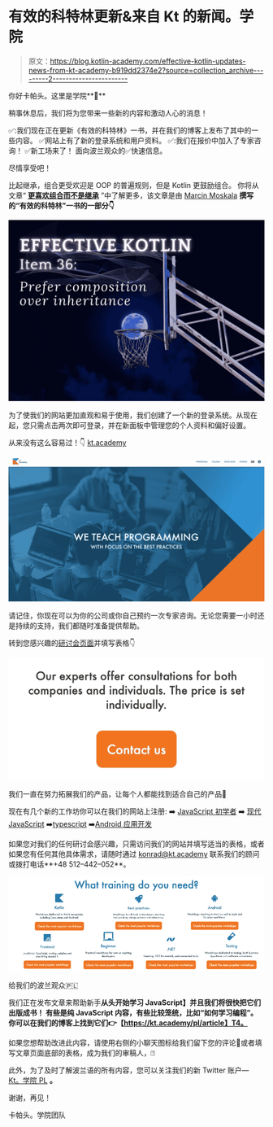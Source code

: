 # 有效的科特林更新&来自 Kt 的新闻。学院

> 原文：<https://blog.kotlin-academy.com/effective-kotlin-updates-news-from-kt-academy-b919dd2374e2?source=collection_archive---------2----------------------->

你好卡帕头。这里是学院**👋**

稍事休息后，我们将为您带来一些新的内容和激动人心的消息！

✅:我们现在正在更新《有效的科特林》一书，并在我们的博客上发布了其中的一些内容。
✅网站上有了新的登录系统和用户资料。
✅:我们在报价中加入了专家咨询！
✅新工场来了！
面向波兰观众的✅快速信息。

尽情享受吧！

比起继承，组合更受欢迎是 OOP 的普遍规则，但是 Kotlin 更鼓励组合。
你将从文章“ [**更喜欢组合而不是继承**](https://kt.academy/article/ek-composition) ”中了解更多，该文章是由 [Marcin Moskala](https://medium.com/u/171dab54cea9?source=post_page-----b919dd2374e2--------------------------------) **撰写的“有效的科特林”一书的一部分👇**

[![](img/4ee8fae72ab802f206eb66144382b174.png)](https://kt.academy/article/ek-composition)

为了使我们的网站更加直观和易于使用，我们创建了一个新的登录系统。从现在起，您只需点击两次即可登录，并在新面板中管理您的个人资料和偏好设置。

从来没有这么容易过！👇
[kt.academy](https://kt.academy/)

[![](img/c5a72fbfd8310e9c4f2380500b42af13.png)](https://kt.academy/workshop)

请记住，你现在可以为你的公司或你自己预约一次专家咨询。无论您需要一小时还是持续的支持，我们都随时准备提供帮助。

转到您感兴趣的[研讨会页面](https://kt.academy/workshop)并填写表格👇

[![](img/da4513e2a3420fc95d68d23b3dfb6fa3.png)](https://kt.academy/workshop)

我们一直在努力拓展我们的产品，让每个人都能找到适合自己的产品🤩

现在有几个新的工作坊你可以在我们的网站上注册:
➡️ [JavaScript 初学者](https://kt.academy/workshop/JavaScriptForBeginners)
➡️ [现代 JavaScript](https://kt.academy/workshop/modernJavaScript)
➡️[typescript](https://kt.academy/workshop/TypeScript)
➡️[Android 应用开发](https://kt.academy/workshop/AndroidApplication)

如果您对我们的任何研讨会感兴趣，只需访问我们的网站并填写适当的表格，或者如果您有任何其他具体需求，请随时通过 [konrad@kt.academy](http://konrad@kt.academy/) 联系我们的顾问或拨打电话**+48 512–442–052**。

[![](img/3bab5b97d999dd0da8d48827c9a0e4a8.png)](https://kt.academy/workshop)

给我们的波兰观众🇵🇱

我们正在发布文章来帮助新手**从头开始学习 JavaScript】并且我们将很快把它们出版成书！
有些是纯 JavaScript 内容，有些比较笼统，比如“如何学习编程”。你可以在我们的博客上找到它们👉【https://kt.academy/pl/article】T4。**

如果您想帮助改进此内容，请使用右侧的小聊天图标给我们留下您的评论💬或者填写文章页面底部的表格，成为我们的审稿人，⍰

此外，为了及时了解波兰语的所有内容，您可以关注我们的新 Twitter 账户— [Kt。学院 PL](https://twitter.com/ktdotacademyPL) **。**

谢谢，再见！

卡帕头。学院团队